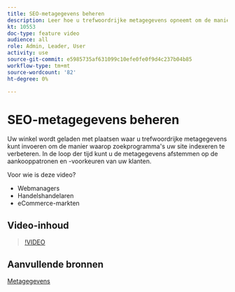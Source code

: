 ```yaml
---
title: SEO-metagegevens beheren
description: Leer hoe u trefwoordrijke metagegevens opneemt om de manier te verbeteren waarop zoekprogramma's uw site indexeren.
kt: 10553
doc-type: feature video
audience: all
role: Admin, Leader, User
activity: use
source-git-commit: e5985735af631099c10efe0fe0f9d4c237b04b85
workflow-type: tm+mt
source-wordcount: '82'
ht-degree: 0%

---
```


# SEO-metagegevens beheren

Uw winkel wordt geladen met plaatsen waar u trefwoordrijke metagegevens kunt invoeren om de manier waarop zoekprogramma&#39;s uw site indexeren te verbeteren. In de loop der tijd kunt u de metagegevens afstemmen op de aankooppatronen en -voorkeuren van uw klanten.

Voor wie is deze video?

- Webmanagers
- Handelshandelaren
- eCommerce-markten

## Video-inhoud

>[!VIDEO](https://video.tv.adobe.com/v/343750?quality=12&learn=on)

## Aanvullende bronnen

[Metagegevens](https://docs.magento.com/user-guide/marketing/meta-data.html)
